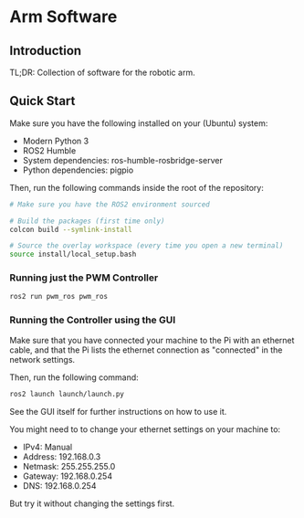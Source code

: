 # Arm Software

## Introduction

TL;DR: Collection of software for the robotic arm.

## Quick Start

Make sure you have the following installed on your (Ubuntu) system:

-   Modern Python 3
-   ROS2 Humble
-   System dependencies: ros-humble-rosbridge-server
-   Python dependencies: pigpio

Then, run the following commands inside the root of the repository:

```bash
# Make sure you have the ROS2 environment sourced

# Build the packages (first time only)
colcon build --symlink-install

# Source the overlay workspace (every time you open a new terminal)
source install/local_setup.bash
```

### Running just the PWM Controller

```bash
ros2 run pwm_ros pwm_ros
```

### Running the Controller using the GUI

Make sure that you have connected your machine to the Pi with an ethernet cable, and that the Pi lists the ethernet connection as "connected" in the network settings.

Then, run the following command:

```bash
ros2 launch launch/launch.py
```

See the GUI itself for further instructions on how to use it.

You might need to to change your ethernet settings on your machine to:

-   IPv4: Manual
-   Address: 192.168.0.3
-   Netmask: 255.255.255.0
-   Gateway: 192.168.0.254
-   DNS: 192.168.0.254

But try it without changing the settings first.
